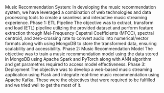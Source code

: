 Music Recommendation System:
In developing the music recommendation system, we have leveraged a combination of web technologies and data processing tools to create a seamless and interactive music streaming experience. 
Phase 1: ETL Pipeline
The objective was to extract, transform and load (ETL) pipeline utilizing the provided dataset and perform feature extraction through Mel-Frequency Cepstral Coefficients (MFCC), spectral centroid, and zero-crossing rate to convert audio into numerical/vector formats along with using MongoDB to store the transformed data, ensuring scalability and accessibility.
Phase 2: Music Recommendation Model
The objective was to train a music recommendation model using the data stored in MongoDB using Apache Spark and PyTorch along with ANN algorithm and get parametres required to access model effectiveness.
Phase 3: Deployment
The objective was to develop a web-based music streaming application using Flask and integrate real-time music recommendation using Apache Kafka.
These were the objectives that were required to be fulfilled and we tried well to get the most of it. 
